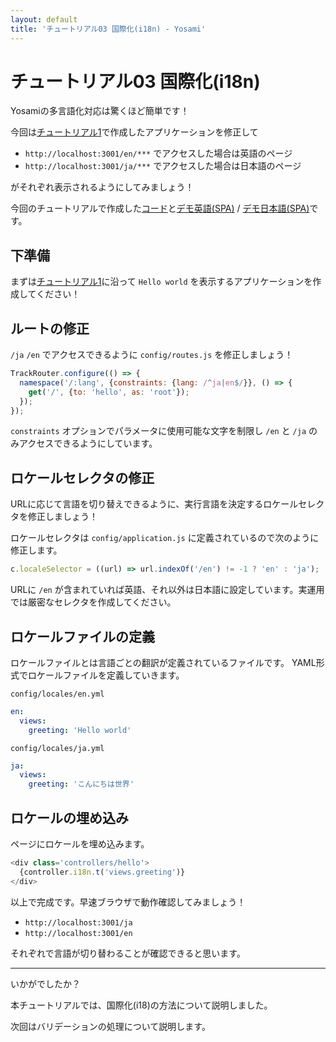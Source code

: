```yaml
---
layout: default
title: 'チュートリアル03 国際化(i18n) - Yosami'
---
```


# チュートリアル03 国際化(i18n)
Yosamiの多言語化対応は驚くほど簡単です！

今回は[チュートリアル1](/ja/tutorials/01_hello_world)で作成したアプリケーションを修正して

- `http://localhost:3001/en/***` でアクセスした場合は英語のページ
- `http://localhost:3001/ja/***` でアクセスした場合は日本語のページ

がそれぞれ表示されるようにしてみましょう！

今回のチュートリアルで作成した[コード](https://github.com/yosami-framework/yosami-tutorial/tree/master/03_i18n)と[デモ英語(SPA)](https://yosami-framework.github.io/demoes/03_i18n/en) / [デモ日本語(SPA)](https://yosami-framework.github.io/demoes/03_i18n/ja)です。

## 下準備
まずは[チュートリアル1](/ja/tutorials/01_hello_world)に沿って `Hello world` を表示するアプリケーションを作成してください！

## ルートの修正
`/ja` `/en` でアクセスできるように `config/routes.js` を修正しましょう！

```javascript
TrackRouter.configure(() => {
  namespace('/:lang', {constraints: {lang: /^ja|en$/}}, () => {
    get('/', {to: 'hello', as: 'root'});
  });
});
```

`constraints` オプションでパラメータに使用可能な文字を制限し `/en` と `/ja` のみアクセスできるようにしています。

## ロケールセレクタの修正
URLに応じて言語を切り替えできるように、実行言語を決定するロケールセレクタを修正しましょう！

ロケールセレクタは `config/application.js` に定義されているので次のように修正します。

```javascript
c.localeSelector = ((url) => url.indexOf('/en') != -1 ? 'en' : 'ja');
```

URLに `/en` が含まれていれば英語、それ以外は日本語に設定しています。実運用では厳密なセレクタを作成してください。

## ロケールファイルの定義
ロケールファイルとは言語ごとの翻訳が定義されているファイルです。
YAML形式でロケールファイルを定義していきます。

`config/locales/en.yml`
```yaml
en:
  views:
    greeting: 'Hello world'
```

`config/locales/ja.yml`
```yaml
ja:
  views:
    greeting: 'こんにちは世界'
```


## ロケールの埋め込み
ページにロケールを埋め込みます。

```javascript
<div class='controllers/hello'>
  {controller.i18n.t('views.greeting')}
</div>
```

以上で完成です。早速ブラウザで動作確認してみましょう！

- `http://localhost:3001/ja`
- `http://localhost:3001/en`

それぞれで言語が切り替わることが確認できると思います。

----
いかがでしたか？

本チュートリアルでは、国際化(i18)の方法について説明しました。

次回はバリデーションの処理について説明します。
